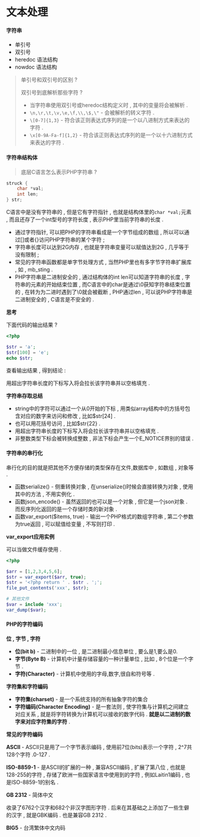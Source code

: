 # 文本处理

#### 字符串

* 单引号
* 双引号
* heredoc 语法结构
* nowdoc 语法结构

> 单引号和双引号的区别 ?
>
> 双引号到底解析那些字符 ?
>
> * 当字符串使用双引号或heredoc结构定义时 , 其中的变量将会被解析 . 
> * `\n,\r,\t,\v,\e,\f,\\,\$,\"` - 会被解析的转义字符 .
> * `\[0-7]{1,3}` - 符合该正则表达式序列的是一个以八进制方式来表达的字符 . 
> * `\x[0-9A-Fa-f]{1,2}` - 符合该正则表达式序列的是一个以十六进制方式来表达的字符 .

#### 字符串结构体

> 底层C语言怎么表示PHP字符串 ?

```c
struck {
    char *val;
    int len;
} str;
```

C语言中是没有字符串的 , 但是它有字符指针 , 也就是结构体里的`char *val;`元素 , 而且还存了一个int型号的字符长度 , 表示PHP里当前字符串的长度 .

* 通过字符指针, 可以把PHP的字符串看成是一个字节组成的数组 , 所以可以通过\[\]或者{}访问PHP字符串的某个字符 ;
* 字符串长度可以达到2G内存 , 也就是字符串变量可以赋值达到2G , 几乎等于没有限制 ;
* 常见的字符串函数都是单字节处理方式 , 当然PHP里也有多字节字符串扩展库 , 如 , mb\_sting . 
* PHP字符串是二进制安全的 , 通过结构体的int len可以知道字符串的长度 , 字符串的元素的开始结束位置 , 而C语言中的char是通过\0获知字符串结束位置的 , 在转为为二进时遇到了\0就会被截断 , PHP通过len , 可以说PHP字符串是二进制安全的 , C语言是不安全的 . 

**思考**

下面代码的输出结果 ?

```php
<?php

$str = 'a';
$str[100] = 'e';
echo $str;
```

查看输出结果 , 得到结论 :

用超出字符串长度的下标写入将会拉长该字符串并以空格填充 .

**字符串存取总结**

* string中的字符可以通过一个从0开始的下标 , 用类似array结构中的方括号包含对应的数字来访问和修改 , 比如$str\[24\] . 
* 也可以用花括号访问 , 比如$str{22} . 
* 用超出字符串长度的下标写入将会拉长该字符串并以空格填充 .
* 非整数类型下标会被转换成整数 , 非法下标会产生一个E\_NOTICE界别的错误 . 

#### 字符串的串行化

串行化的目的就是把其他不方便存储的类型保存在文件,数据库中 , 如数组 , 对象等 .

* 函数serialize\(\) - 侧重转换对象 , 在unserialize\(\)时候会直接转换为对象 , 使用其中的方法 , 不用实例化 . 
* 函数json\_encode\(\) - 虽然返回的也可以是一个对象 , 但它是一个json对象 . 而反序列化返回的是一个存储时类的新对象 . 
* 函数var\_export\($items, true\) - 输出一个PHP格式的数组字符串 , 第二个参数为true返回 , 可以赋值给变量 , 不写则打印 . 

**var\_export应用实例**

可以当做文件缓存使用 .

```php
<?php

$arr = [1,2,3,4,5,6];
$str = var_export($arr, true);
$str = '<?php return ' . $str . ';';
file_put_contents('xxx', $str);

# 其他文件
$var = include 'xxx';
var_dump($var);
```

#### PHP的字符编码

**位 , 字节 , 字符**

* **位\(bit b\)** - 二进制中的一位 , 是二进制最小信息单位 , 要么是1,要么是0.
* **字节\(Byte B\)** - 计算机中计量存储容量的一种计量单位 , 比如 , 8个位是一个字节 .
* **字符\(Character\)** - 计算机中使用的字母,数字,很自和符号等 .

**字符集和字符编码**

* **字符集\(charset\)** - 是一个系统支持的所有抽象字符的集合
* **字符编码\(Character Encoding\)** - 是一套法则 , 使字符集与计算机之间建立对应关系 , 就是将字符转换为计算机可以接收的数字代码 . **就是以二进制的数字来对应字符集的字符** .

**常见的字符编码**

**ASCII** - ASCII只是用了一个字节表示编码 , 使用前7位\(bits\)表示一个字符 , 2^7共128个字符 .0-127 . 

**ISO-8859-1** - 是ASCII的扩展的一种 , 兼容ASCII编码 , 扩展了第八位 , 也就是128-255的字符 , 存储了欧洲一些国家语言中使用到的字符 , 例如Laitin1编码 , 也是ISO-8859-1的别名 . 

**GB 2312** - 简体中文

收录了6762个汉字和682个非汉字图形字符 . 后来在其基础之上添加了一些生僻的汉字 , 就是GBK编码 . 也是兼容GB 2312 . 

**BIG5** - 台湾繁体中文内码



